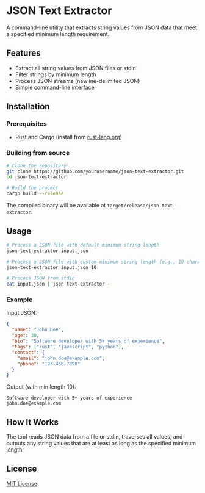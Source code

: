# JSON Text Extractor

A command-line utility that extracts string values from JSON data that meet a specified minimum length requirement.

## Features

- Extract all string values from JSON files or stdin
- Filter strings by minimum length
- Process JSON streams (newline-delimited JSON)
- Simple command-line interface

## Installation

### Prerequisites

- Rust and Cargo (install from [rust-lang.org](https://www.rust-lang.org/tools/install))

### Building from source

```bash
# Clone the repository
git clone https://github.com/yourusername/json-text-extractor.git
cd json-text-extractor

# Build the project
cargo build --release
```

The compiled binary will be available at `target/release/json-text-extractor`.

## Usage

```bash
# Process a JSON file with default minimum string length
json-text-extractor input.json

# Process a JSON file with custom minimum string length (e.g., 10 characters)
json-text-extractor input.json 10

# Process JSON from stdin
cat input.json | json-text-extractor -
```

### Example

Input JSON:
```json
{
  "name": "John Doe",
  "age": 30,
  "bio": "Software developer with 5+ years of experience",
  "tags": ["rust", "javascript", "python"],
  "contact": {
    "email": "john.doe@example.com",
    "phone": "123-456-7890"
  }
}
```

Output (with min length 10):
```
Software developer with 5+ years of experience
john.doe@example.com
```

## How It Works

The tool reads JSON data from a file or stdin, traverses all values, and outputs any string values that are at least as long as the specified minimum length.

## License

[MIT License](LICENSE)
